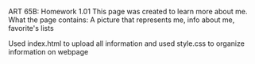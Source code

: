 ART 65B: Homework 1.01
This page was created to learn more about me.
What the page contains: A picture that represents me, info about me, favorite's lists 

Used index.html to upload all information and used style.css to organize information on webpage 
